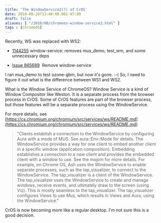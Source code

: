 ```yaml
---
title: 'The WindowService2(?) of CrOS'
date: 2018-08-29T13:48:00.002-07:00
draft: false
aliases: [ "/2018/08/chromeos-window-service2.html" ]
tags : [ChromeOS]
---
```


Recently, WS was replaced with WS2:  

*   [1144255](https://chromium-review.googlesource.com/c/chromium/src/+/1144255) window-service: removes mus\_demo, test\_wm, and some unnecessary deps

*   [Issue 865689](https://bugs.chromium.org/p/chromium/issues/detail?id=865689)  Remove window-service

I ran mus\_demo to test ozone-gbm, but now it's gone. :-( So, I need to figure it out what is the difference between WS1 and WS2.  
  
What is the Window Service of ChromeOS? Window Service is a kind of Window Compositor like Weston. It is a separate process from the browser process in CrOS. Some of CrOS features are part of the browser process, but those features will be a separate process using the WindowService.  
  
For more details, see [https://cs.chromium.org/chromium/src/services/ws/README.md](https://cs.chromium.org/chromium/src/services/ws/README.md)  

> "Clients establish a connection to the WindowService by configuring Aura with a mode of MUS. See aura::Env::Mode for details. The WindowService provides a way for one client to embed another client in a specific window (application composition). Embedding establishes a connection to a new client and provides the embedded client with a window to use. See the mojom for more details. For example, on Chrome OS, Ash uses the WindowService to enable separate processes, such as the tap\_visualizer, to connect to the WindowService. The tap\_visualizer is a client of the WindowService. The tap\_visualizer uses the WindowService to create and manage windows, receive events, and ultimately draw to the screen (using Viz). This is mostly seamless to the tap\_visualizer. The tap\_visualizer configures Views to use Mus, which results in Views and Aura, using the WindowService."

CrOS is now becoming more like a regular desktop. I'm not sure this is a good decision.